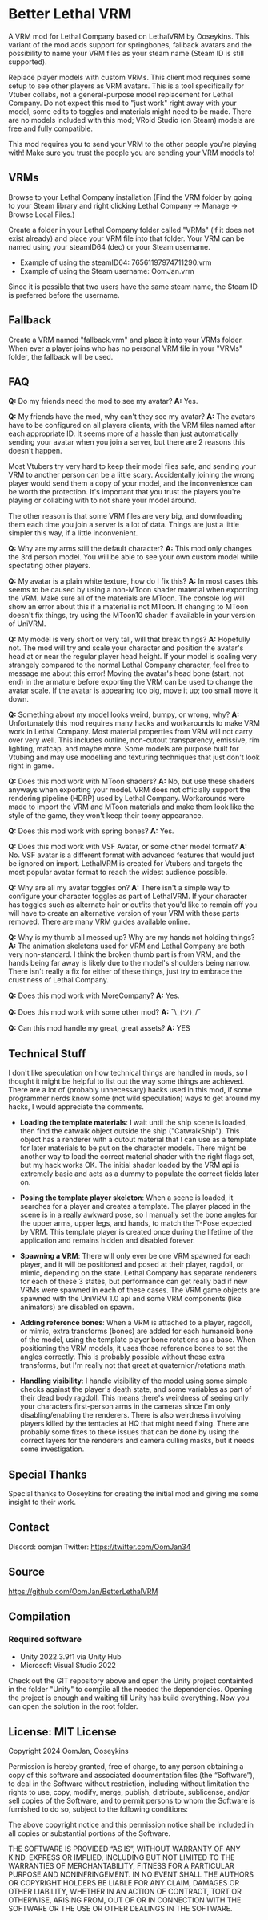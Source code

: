 # Better Lethal VRM

A VRM mod for Lethal Company based on LethalVRM by Ooseykins. This variant of the mod adds support for springbones, fallback avatars and the possibility to name your VRM files as your steam name (Steam ID is still supported).

Replace player models with custom VRMs. This client mod requires some setup to see other players as VRM avatars. This is a tool specifically for Vtuber collabs, not a general-purpose model replacement for Lethal Company. Do not expect this mod to "just work" right away with your model, some edits to toggles and materials might need to be made. There are no models included with this mod; VRoid Studio (on Steam) models are free and fully compatible.

This mod requires you to send your VRM to the other people you're playing with! Make sure you trust the people you are sending your VRM models to!

## VRMs

Browse to your Lethal Company installation (Find the VRM folder by going to your Steam library and right clicking Lethal Company -> Manage -> Browse Local Files.)

Create a folder in your Lethal Company folder called "VRMs" (if it does not exist already) and place your VRM file into that folder. Your VRM can be named using your steamID64 (dec) or your Steam username.

* Example of using the steamID64: 76561197974711290.vrm
* Example of using the Steam username: OomJan.vrm

Since it is possible that two users have the same steam name, the Steam ID is preferred before the username.

## Fallback

Create a VRM named "fallback.vrm" and place it into your VRMs folder. When ever a player joins who has no personal VRM file in your "VRMs" folder, the fallback will be used.

## FAQ

**Q:** Do my friends need the mod to see my avatar?
**A:** Yes.

**Q:** My friends have the mod, why can't they see my avatar?
**A:** The avatars have to be configured on all players clients, with the VRM files named after each appropriate ID. It seems more of a hassle than just automatically sending your avatar when you join a server, but there are 2 reasons this doesn't happen.

Most Vtubers try very hard to keep their model files safe, and sending your VRM to another person can be a little scary. Accidentally joining the wrong player would send them a copy of your model, and the inconvenience can be worth the protection. It's important that you trust the players you're playing or collabing with to not share your model around.

The other reason is that some VRM files are very big, and downloading them each time you join a server is a lot of data. Things are just a little simpler this way, if a little inconvenient.

**Q:** Why are my arms still the default character?
**A:** This mod only changes the 3rd person model. You will be able to see your own custom model while spectating other players.

**Q:** My avatar is a plain white texture, how do I fix this?
**A:** In most cases this seems to be caused by using a non-MToon shader material when exporting the VRM. Make sure all of the materials are MToon. The console log will show an error about this if a material is not MToon. If changing to MToon doesn't fix things, try using the MToon10 shader if available in your version of UniVRM.

**Q:** My model is very short or very tall, will that break things?
**A:** Hopefully not. The mod will try and scale your character and position the avatar's head at or near the regular player head height. If your model is scaling very strangely compared to the normal Lethal Company character, feel free to message me about this error! Moving the avatar's head bone (start, not end) in the armature before exporting the VRM can be used to change the avatar scale. If the avatar is appearing too big, move it up; too small move it down.

**Q:** Something about my model looks weird, bumpy, or wrong, why?
**A:** Unfortunately this mod requires many hacks and workarounds to make VRM work in Lethal Company. Most material properties from VRM will not carry over very well. This includes outline, non-cutout transparency, emissive, rim lighting, matcap, and maybe more. Some models are purpose built for Vtubing and may use modelling and texturing techniques that just don't look right in game.

**Q:** Does this mod work with MToon shaders?
**A:** No, but use these shaders anyways when exporting your model. VRM does not officially support the rendering pipeline (HDRP) used by Lethal Company. Workarounds were made to import the VRM and MToon materials and make them look like the style of the game, they won't keep their toony appearance.

**Q:** Does this mod work with spring bones?
**A:** Yes.

**Q:** Does this mod work with VSF Avatar, or some other model format?
**A:** No. VSF avatar is a different format with advanced features that would just be ignored on import. LethalVRM is created for Vtubers and targets the most popular avatar format to reach the widest audience possible.

**Q:** Why are all my avatar toggles on?
**A:** There isn't a simple way to configure your character toggles as part of LethalVRM. If your character has toggles such as alternate hair or outfits that you'd like to remain off you will have to create an alternative version of your VRM with these parts removed. There are many VRM guides available online.

**Q:** Why is my thumb all messed up? Why are my hands not holding things?
**A:** The animation skeletons used for VRM and Lethal Company are both very non-standard. I think the broken thumb part is from VRM, and the hands being far away is likely due to the model's shoulders being narrow. There isn't really a fix for either of these things, just try to embrace the crustiness of Lethal Company.

**Q:** Does this mod work with MoreCompany?
**A:** Yes.

**Q:** Does this mod work with some other mod?
**A:** ¯\\\_(ツ)_/¯

**Q:** Can this mod handle my great, great assets?
**A:** YES

## Technical Stuff

I don't like speculation on how technical things are handled in mods, so I thought it might be helpful to list out the way some things are achieved. There are a lot of (probably unnecessary) hacks used in this mod, if some programmer nerds know some (not wild speculation) ways to get around my hacks, I would appreciate the comments.

- **Loading the template materials**: I wait until the ship scene is loaded, then find the catwalk object outside the ship ("CatwalkShip"). This object has a renderer with a cutout material that I can use as a template for later materials to be put on the character models. There might be another way to load the correct material shader with the right flags set, but my hack works OK. The initial shader loaded by the VRM api is extremely basic and acts as a dummy to populate the correct fields later on.

- **Posing the template player skeleton**: When a scene is loaded, it searches for a player and creates a template. The player placed in the scene is in a really awkward pose, so I manually set the bone angles for the upper arms, upper legs, and hands, to match the T-Pose expected by VRM. This template player is created once during the lifetime of the application and remains hidden and disabled forever.

- **Spawning a VRM**: There will only ever be one VRM spawned for each player, and it will be positioned and posed at their player, ragdoll, or mimic, depending on the state. Lethal Company has separate renderers for each of these 3 states, but performance can get really bad if new VRMs were spawned in each of these cases. The VRM game objects are spawned with the UniVRM 1.0 api and some VRM components (like animators) are disabled on spawn.

- **Adding reference bones**: When a VRM is attached to a player, ragdoll, or mimic, extra transforms (bones) are added for each humanoid bone of the model, using the template player bone rotations as a base. When positioning the VRM models, it uses those reference bones to set the angles correctly. This is probably possible without these extra transforms, but I'm really not that great at quaternion/rotations math.

- **Handling visibility**: I handle visibility of the model using some simple checks against the player's death state, and some variables as part of their dead body ragdoll. This means there's weirdness of seeing only your characters first-person arms in the cameras since I'm only disabling/enabling the renderers. There is also weirdness involving players killed by the tentacles at HQ that might need fixing. There are probably some fixes to these issues that can be done by using the correct layers for the renderers and camera culling masks, but it needs some investigation.


## Special Thanks

Special thanks to Ooseykins for creating the initial mod and giving me some insight to their work.

## Contact

Discord: oomjan
Twitter: https://twitter.com/OomJan34

## Source

https://github.com/OomJan/BetterLethalVRM

## Compilation

### Required software
* Unity 2022.3.9f1 via Unity Hub
* Microsoft Visual Studio 2022

Check out the GIT repository above and open the Unity project containted in the folder "Unity" to compile all the needed the dependencies. Opening the project is enough and waiting till Unity has build everything. Now you can open the solution in the root folder.

## License: MIT License

Copyright 2024 OomJan, Ooseykins

Permission is hereby granted, free of charge, to any person obtaining a copy of this software and associated documentation files (the “Software”), to deal in the Software without restriction, including without limitation the rights to use, copy, modify, merge, publish, distribute, sublicense, and/or sell copies of the Software, and to permit persons to whom the Software is furnished to do so, subject to the following conditions:

The above copyright notice and this permission notice shall be included in all copies or substantial portions of the Software.

THE SOFTWARE IS PROVIDED “AS IS”, WITHOUT WARRANTY OF ANY KIND, EXPRESS OR IMPLIED, INCLUDING BUT NOT LIMITED TO THE WARRANTIES OF MERCHANTABILITY, FITNESS FOR A PARTICULAR PURPOSE AND NONINFRINGEMENT. IN NO EVENT SHALL THE AUTHORS OR COPYRIGHT HOLDERS BE LIABLE FOR ANY CLAIM, DAMAGES OR OTHER LIABILITY, WHETHER IN AN ACTION OF CONTRACT, TORT OR OTHERWISE, ARISING FROM, OUT OF OR IN CONNECTION WITH THE SOFTWARE OR THE USE OR OTHER DEALINGS IN THE SOFTWARE.